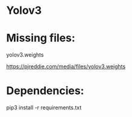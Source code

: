 # Yolov3

# Missing files:

  yolov3.weights
    
  https://pjreddie.com/media/files/yolov3.weights
  
# Dependencies:
  
  pip3 install -r requirements.txt
